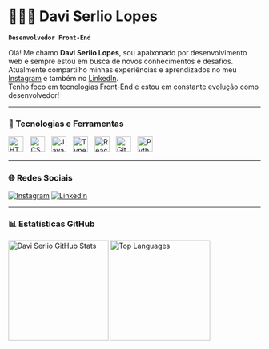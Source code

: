 # 👨🏻‍💻 Davi Serlio Lopes

**`Desenvolvedor Front-End`**

Olá! Me chamo **Davi Serlio Lopes**, sou apaixonado por desenvolvimento web e sempre estou em busca de novos conhecimentos e desafios.  
Atualmente compartilho minhas experiências e aprendizados no meu [Instagram](https://www.instagram.com/seu_usuario/) e também no [LinkedIn](https://www.linkedin.com/in/seu_usuario/).  
Tenho foco em tecnologias Front-End e estou em constante evolução como desenvolvedor!

---

### 🚀 Tecnologias e Ferramentas

<img 
    align="left" 
    alt="HTML" 
    title="HTML" 
    width="30px" 
    style="padding-right: 10px;" 
    src="https://cdn.jsdelivr.net/gh/devicons/devicon/icons/html5/html5-original.svg" 
/>
<img 
    align="left" 
    alt="CSS" 
    title="CSS" 
    width="30px" 
    style="padding-right: 10px;" 
    src="https://cdn.jsdelivr.net/gh/devicons/devicon/icons/css3/css3-original.svg" 
/>
<img 
    align="left" 
    alt="JavaScript" 
    title="JavaScript" 
    width="30px" 
    style="padding-right: 10px;" 
    src="https://cdn.jsdelivr.net/gh/devicons/devicon/icons/javascript/javascript-original.svg" 
/>
<img 
    align="left" 
    alt="TypeScript" 
    title="TypeScript" 
    width="30px" 
    style="padding-right: 10px;" 
    src="https://cdn.jsdelivr.net/gh/devicons/devicon/icons/typescript/typescript-original.svg" 
/>
<img 
    align="left" 
    alt="React" 
    title="React" 
    width="30px" 
    style="padding-right: 10px;" 
    src="https://cdn.jsdelivr.net/gh/devicons/devicon/icons/react/react-original.svg" 
/>
<img 
    align="left" 
    alt="Git" 
    title="Git" 
    width="30px" 
    style="padding-right: 10px;" 
    src="https://cdn.jsdelivr.net/gh/devicons/devicon/icons/git/git-original.svg" 
/>
<img 
    align="left" 
    alt="Python" 
    title="Python" 
    width="30px" 
    style="padding-right: 10px;" 
    src="https://cdn.jsdelivr.net/gh/devicons/devicon/icons/python/python-original.svg" 
/>

<br />
<br />

---

### 🌐 Redes Sociais

[![Instagram](https://img.shields.io/badge/Instagram-%23E4405F.svg?style=for-the-badge&logo=Instagram&logoColor=white)]([https://www.instagram.com/seu_usuario/](https://www.instagram.com/_davi.lopes_/))
[![LinkedIn](https://img.shields.io/badge/LinkedIn-%230077B5.svg?style=for-the-badge&logo=linkedin&logoColor=white)]([https://www.linkedin.com/in/seu_usuario/](https://www.linkedin.com/in/davi-serlio-315991305/))

---

### 📊 Estatísticas GitHub

<img 
  align="left" 
  alt="Davi Serlio GitHub Stats" 
  height="200" 
  src="https://github-readme-stats.vercel.app/api?username=daviserlio&show_icons=true&theme=tokyonight&include_all_commits=true&locale=pt-br" 
/>
<img 
  align="left" 
  alt="Top Languages" 
  height="200" 
  src="https://github-readme-stats.vercel.app/api/top-langs/?username=daviserlio&theme=tokyonight&layout=compact&langs_count=7&custom_title=Linguagens+Mais+Usadas" 
/>

